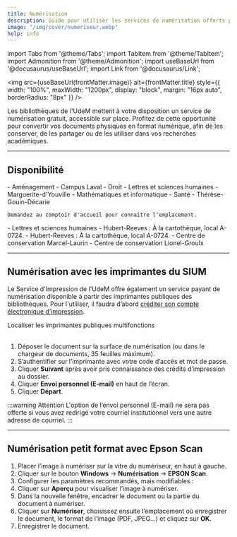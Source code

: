 ```yaml
---
title: Numérisation
description: Guide pour utiliser les services de numérisation offerts par les bibliothèques de l'Université de Montréal.
image: "/img/cover/numeriseur.webp"
help: info
---
```


import Tabs from '@theme/Tabs';
import TabItem from '@theme/TabItem';
import Admonition from '@theme/Admonition';
import useBaseUrl from '@docusaurus/useBaseUrl';
import Link from '@docusaurus/Link';

<img 
  src={useBaseUrl(frontMatter.image)} 
  alt={frontMatter.title} 
  style={{
    width: "100%",
    maxWidth: "1200px",
    display: "block",
    margin: "16px auto",
    borderRadius: "8px"
  }} 
/>

Les bibliothèques de l'UdeM mettent à votre disposition un service de numérisation gratuit, accessible sur place. Profitez de cette opportunité pour convertir vos documents physiques en format numérique, afin de les conserver, de les partager ou de les utiliser dans vos recherches académiques.

---

## Disponibilité

<Tabs groupId="numérisation-disponibilité">
  <TabItem value="petit-format" label="Petit format">
    - Aménagement  
    - Campus Laval  
    - Droit  
    - Lettres et sciences humaines  
    - Marguerite-d'Youville  
    - Mathématiques et informatique  
    - Santé  
    - Thérèse-Gouin-Décarie  

    Demandez au comptoir d'accueil pour connaître l'emplacement.
  </TabItem>

  <TabItem value="livres" label="Livres">
    - Lettres et sciences humaines
  </TabItem>

  <TabItem value="moyen-format" label="Moyen format">
    - Hubert-Reeves : À la cartothèque, local A-0724.
  </TabItem>

  <TabItem value="grand-format" label="Grand format">
    - Hubert-Reeves : À la cartothèque, local A-0724.  
    - Centre de conservation Marcel-Laurin
  </TabItem>

  <TabItem value="microformes" label="Microformes">
    - Centre de conservation Lionel-Groulx
  </TabItem>
</Tabs>

---

## Numérisation avec les imprimantes du SIUM

Le Service d'Impression de l'UdeM offre également un service payant de numérisation disponible à partir des imprimantes publiques des bibliothèques. Pour l'utiliser, il faudra d’abord [créditer son compte électronique d’impression](https://sium.umontreal.ca/compte-cei.html).

<Link to="https://sium.umontreal.ca/imprimantes.html" className="button button--secondary">
  Localiser les imprimantes publiques multifonctions
</Link>

<br/>
<br/>

1. Déposer le document sur la surface de numérisation (ou dans le chargeur de documents, 35 feuilles maximum).  
2. S’authentifier sur l’imprimante avec votre code d’accès et mot de passe.  
3. Cliquer **Suivant** après avoir pris connaissance des crédits d’impression au dossier.  
4. Cliquer **Envoi personnel (E-mail)** en haut de l’écran.  
5. Cliquer **Départ**.  

:::warning Attention
L'option de l’envoi personnel (E-mail) ne sera pas offerte si vous avez redirigé votre courriel institutionnel vers une autre adresse de courriel.
:::

---

## Numérisation petit format avec Epson Scan

1. Placer l’image à numériser sur la vitre du numériseur, en haut à gauche.  
2. Cliquer sur le bouton **Windows** → **Numérisation** → **EPSON Scan**.  
3. Configurer les paramètres recommandés, mais modifiables :  
4. Cliquer sur **Aperçu** pour visualiser l’image à numériser.  
5. Dans la nouvelle fenêtre, encadrer le document ou la partie du document à numériser.  
6. Cliquer sur **Numériser**, choisissez ensuite l’emplacement où enregistrer le document, le format de l’image (PDF, JPEG...) et cliquez sur **OK**.  
7. Enregistrer le document.

